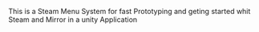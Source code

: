 This is a Steam Menu System for fast Prototyping and geting started whit Steam and Mirror in a unity Application 
